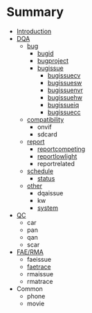 # Summary

* [Introduction](README.md)
* [DQA](chapter1.md)
    * [bug](bug.md)
        * [bugid](bugid.md)
        * [bugproject](bugproject.md)
        * [bugissue](bugissue.md)
            * [bugissuecv](bugissuecv.md)
            * [bugissuesw](bugissuesw.md)
            * [bugissuenvr](bugissuenvr.md)
            * [bugissuehw](bugissuehw.md)
            * [bugissueiq](bugissueiq.md)
            * [bugissuecc](bugissuecc.md)
    * [compatibility](compatibility.md)
        * onvif
        * sdcard
    * [report](report.md)
        * [reportcompeting](reportcompeting.md)
        * [reportlowlight](reportlowlight.md)
        * reportrelated
    * [schedule](schedule.md)
        * [status](status.md)
    * [other](other.md)
        * dqaissue
        * kw
        * [system](system.md)
* [QC](qc.md)
    * car
    * pan
    * qan
    * scar
* [FAE\/RMA](fae.md)
    * faeissue
    * [faetrace](faetrace.md)
    * rmaissue
    * rmatrace
* Common
    * phone
    * movie

